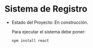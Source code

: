 <h1>Sistema de Registro</h1>

- Estado del Proyecto: En construcción.

  Para ejecutar el sistema debe poner:
  
  ``npm install react``
